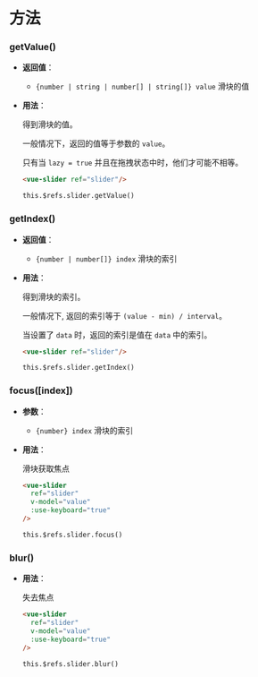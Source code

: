 # 方法

### getValue()

- **返回值**：

  - `{number | string | number[] | string[]} value` 滑块的值

- **用法**：

  得到滑块的值。

  一般情况下，返回的值等于参数的 `value`。

  只有当 `lazy = true` 并且在拖拽状态中时，他们才可能不相等。

  ```html
  <vue-slider ref="slider"/>

  this.$refs.slider.getValue()
  ```

### getIndex()

- **返回值**：

  - `{number | number[]} index` 滑块的索引

- **用法**：

  得到滑块的索引。

  一般情况下, 返回的索引等于 `(value - min) / interval`。

  当设置了 `data` 时，返回的索引是值在 `data` 中的索引。

  ```html
  <vue-slider ref="slider"/>

  this.$refs.slider.getIndex()
  ```

### focus([index])

- **参数**：

  - `{number} index` 滑块的索引

- **用法**：

  滑块获取焦点

  ```html
  <vue-slider
    ref="slider"
    v-model="value"
    :use-keyboard="true"
  />

  this.$refs.slider.focus()
  ```

### blur()

- **用法**：

  失去焦点

  ```html
  <vue-slider
    ref="slider"
    v-model="value"
    :use-keyboard="true"
  />

  this.$refs.slider.blur()
  ```